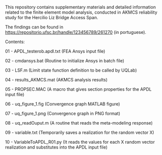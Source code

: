 This repository contains supplementary materials and detailed information related to the finite element model analysis, conducted in AKMCS reliability study for the Hercilio Liz Bridge Access Span. 

The findings can be found in https://repositorio.ufsc.br/handle/123456789/261270 (in portuguese).

Contents:

01 - APDL_testerob.apdl.txt (FEA Ansys input file)

02 - cmdansys.bat (Routine to initialize Ansys in batch file)

03 - LSF.m (Limit state function definition to be called by UQLab)

04 - results_AKMCS.mat (AKMCS analysis results)

05 - PROPSEC.MAC (A macro that gives section properties for the APDL input file)

06 - uq_figure_1.fig (Convergence graph MATLAB figure)

07 - uq_figure_1.png (Convergence graph in PNG format)

08 - uq_readOuput.m (A routine that reads the meta-modeling response)

09 - variable.txt (Temporarily saves a realization for the random vector X)

10 - VariableToAPDL_R01.py (It reads the values for each X random vector realization and substitutes into the APDL input file)
